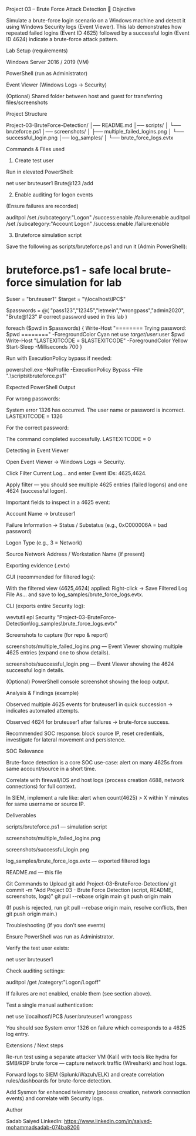 Project 03 – Brute Force Attack Detection 🔐
Objective

Simulate a brute-force login scenario on a Windows machine and detect it using Windows Security logs (Event Viewer).
This lab demonstrates how repeated failed logins (Event ID 4625) followed by a successful login (Event ID 4624) indicate a brute-force attack pattern.

Lab Setup (requirements)

Windows Server 2016 / 2019 (VM)

PowerShell (run as Administrator)

Event Viewer (Windows Logs → Security)

(Optional) Shared folder between host and guest for transferring files/screenshots

Project Structure

Project-03-BruteForce-Detection/
│── README.md
│── scripts/
│ └── bruteforce.ps1
│── screenshots/
│ ├── multiple_failed_logins.png
│ └── successful_login.png
│── log_samples/
│ └── brute_force_logs.evtx

Commands & Files used
1) Create test user

Run in elevated PowerShell:

net user bruteuser1 Brute@123 /add

2) Enable auditing for logon events

(Ensure failures are recorded)

auditpol /set /subcategory:"Logon" /success:enable /failure:enable
auditpol /set /subcategory:"Account Logon" /success:enable /failure:enable

3) Bruteforce simulation script

Save the following as scripts/bruteforce.ps1 and run it (Admin PowerShell):

# bruteforce.ps1  - safe local brute-force simulation for lab
$user = "bruteuser1"
$target = "\\localhost\IPC$"

$passwords = @(
  "pass123","12345","letmein","wrongpass","admin2020",
  "Brute@123"  # correct password used in this lab
)

foreach ($pwd in $passwords) {
    Write-Host "======== Trying password: $pwd ========" -ForegroundColor Cyan
    net use $target /user:$user $pwd
    Write-Host "LASTEXITCODE = $LASTEXITCODE" -ForegroundColor Yellow
    Start-Sleep -Milliseconds 700
}


Run with ExecutionPolicy bypass if needed:

powershell.exe -NoProfile -ExecutionPolicy Bypass -File ".\scripts\bruteforce.ps1"

Expected PowerShell Output

For wrong passwords:

System error 1326 has occurred.
The user name or password is incorrect.
LASTEXITCODE = 1326


For the correct password:

The command completed successfully.
LASTEXITCODE = 0

Detecting in Event Viewer

Open Event Viewer → Windows Logs → Security.

Click Filter Current Log... and enter Event IDs: 4625,4624.

Apply filter — you should see multiple 4625 entries (failed logons) and one 4624 (successful logon).

Important fields to inspect in a 4625 event:

Account Name → bruteuser1

Failure Information → Status / Substatus (e.g., 0xC000006A = bad password)

Logon Type (e.g., 3 = Network)

Source Network Address / Workstation Name (if present)

Exporting evidence (.evtx)

GUI (recommended for filtered logs):

With the filtered view (4625,4624) applied: Right-click → Save Filtered Log File As... and save to log_samples/brute_force_logs.evtx.

CLI (exports entire Security log):

wevtutil epl Security "Project-03-BruteForce-Detection\log_samples\brute_force_logs.evtx"

Screenshots to capture (for repo & report)

screenshots/multiple_failed_logins.png — Event Viewer showing multiple 4625 entries (expand one to show details).

screenshots/successful_login.png — Event Viewer showing the 4624 successful login details.

(Optional) PowerShell console screenshot showing the loop output.

Analysis & Findings (example)

Observed multiple 4625 events for bruteuser1 in quick succession → indicates automated attempts.

Observed 4624 for bruteuser1 after failures → brute-force success.

Recommended SOC response: block source IP, reset credentials, investigate for lateral movement and persistence.

SOC Relevance

Brute-force detection is a core SOC use-case: alert on many 4625s from same account/source in a short time.

Correlate with firewall/IDS and host logs (process creation 4688, network connections) for full context.

In SIEM, implement a rule like: alert when count(4625) > X within Y minutes for same username or source IP.

Deliverables

scripts/bruteforce.ps1 — simulation script

screenshots/multiple_failed_logins.png

screenshots/successful_login.png

log_samples/brute_force_logs.evtx — exported filtered logs

README.md — this file

Git Commands to Upload
git add Project-03-BruteForce-Detection/
git commit -m "Add Project 03 - Brute Force Detection (script, README, screenshots, logs)"
git pull --rebase origin main
git push origin main


(If push is rejected, run git pull --rebase origin main, resolve conflicts, then git push origin main.)

Troubleshooting (if you don’t see events)

Ensure PowerShell was run as Administrator.

Verify the test user exists:

net user bruteuser1


Check auditing settings:

auditpol /get /category:"Logon/Logoff"


If failures are not enabled, enable them (see section above).

Test a single manual authentication:

net use \\localhost\IPC$ /user:bruteuser1 wrongpass


You should see System error 1326 on failure which corresponds to a 4625 log entry.

Extensions / Next steps

Re-run test using a separate attacker VM (Kali) with tools like hydra for SMB/RDP brute force — capture network traffic (Wireshark) and host logs.

Forward logs to SIEM (Splunk/Wazuh/ELK) and create correlation rules/dashboards for brute-force detection.

Add Sysmon for enhanced telemetry (process creation, network connection events) and correlate with Security logs.

Author

Sadab Saiyed
LinkedIn: https://www.linkedin.com/in/saiyed-mohammadsadab-074ba8206

